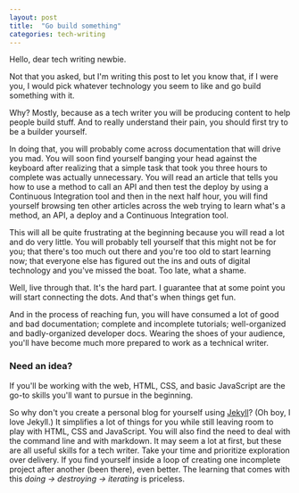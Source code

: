 ```yaml
---
layout: post
title:  "Go build something"
categories: tech-writing
---
```


Hello, dear tech writing newbie.

Not that you asked, but I'm writing this post to let you know that, if I were you, I would pick whatever technology you seem to like and go build something with it.

Why? Mostly, because as a tech writer you will be producing content to help people build stuff. And to really understand their pain, you should first try to be a builder yourself.

In doing that, you will probably come across documentation that will drive you mad. You will soon find yourself banging your head against the keyboard after realizing that a simple task that took you three hours to complete was actually unnecessary. You will read an article that tells you how to use a method to call an API and then test the deploy by using a Continuous Integration tool and then in the next half hour, you will find yourself browsing ten other articles across the web trying to learn what's a method, an API, a deploy and a Continuous Integration tool.

This will all be quite frustrating at the beginning because you will read a lot and do very little. You will probably tell yourself that this might not be for you; that there's too much out there and you're too old to start learning now; that everyone else has figured out the ins and outs of digital technology and you've missed the boat. Too late, what a shame.

Well, live through that. It's the hard part. I guarantee that at some point you will start connecting the dots. And that's when things get fun.

And in the process of reaching fun, you will have consumed a lot of good and bad documentation; complete and incomplete tutorials; well-organized and badly-organized developer docs. Wearing the shoes of your audience, you'll have become much more prepared to work as a technical writer.

### Need an idea?

If you'll be working with the web, HTML, CSS, and basic JavaScript are the go-to skills you'll want to pursue in the beginning.

So why don't you create a personal blog for yourself using [Jekyll](https://jekyllrb.com/)? (Oh boy, I love Jekyll.) It simplifies a lot of things for you while still leaving room to play with HTML, CSS and JavaScript. You will also find the need to deal with the command line and with markdown. It may seem a lot at first, but these are all useful skills for a tech writer. Take your time and prioritize exploration over delivery. If you find yourself inside a loop of creating one incomplete project after another (been there), even better. The learning that comes with this _doing -> destroying -> iterating_ is priceless.